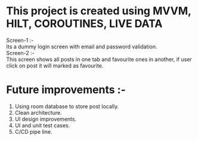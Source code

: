 # This project is created using **MVVM**, **HILT**, **COROUTINES**, **LIVE DATA**

Screen-1 :- <br>
Its a dummy login screen with email and password validation. <br>
Screen-2 :- <br>
This screen shows all posts in one tab and favourite ones in another, if user click on post it will marked as favourite. <br>

# Future improvements :- 
1. Using room database to store post locally.
2. Clean architecture.
3. UI design improvements.
4. UI and unit test cases.
5. C/CD pipe line.

